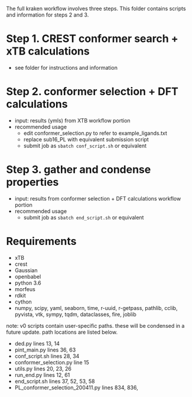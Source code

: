 The full kraken workflow involves three steps. This folder contains scripts and information for steps 2 and 3. 
# Step 1. CREST conformer search + xTB calculations
- see folder for instructions and information

# Step 2. conformer selection + DFT calculations
- input: results (ymls) from XTB workflow portion
- recommended usage
	- edit conformer_selection.py to refer to example_ligands.txt
	- replace sub16_PL with equivalent submission script
	- submit job as `sbatch conf_script.sh` or equivalent

# Step 3. gather and condense properties 
- input: results from conformer selection + DFT calculations workflow portion
- recommended usage
	- submit job as `sbatch end_script.sh` or equivalent 

	
# Requirements
- xTB
- crest
- Gaussian
- openbabel
- python 3.6
- morfeus
- rdkit
- cython
- numpy, scipy, yaml, seaborn, time, r-uuid, r-getpass, pathlib, cclib, pyvista, vtk, sympy, tqdm, dataclasses, fire, joblib


note: v0 scripts contain user-specific paths. these will be condensed in a future update. path locations are listed below. 
- ded.py							              lines 13, 14
- pint_main.py						          lines 36, 63
- conf_script.sh 					          lines 28, 34
- conformer_selection.py		      	line  15
- utils.py							            lines 20, 23, 26
- run_end.py						            lines 12, 61
- end_script.sh						          lines 37, 52, 53, 58
- PL_conformer_selection_200411.py	lines 834, 836, 
